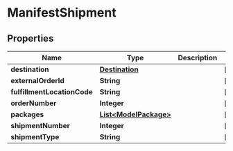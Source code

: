 
# ManifestShipment

## Properties
Name | Type | Description | Notes
------------ | ------------- | ------------- | -------------
**destination** | [**Destination**](Destination.md) |  |  [optional]
**externalOrderId** | **String** |  |  [optional]
**fulfillmentLocationCode** | **String** |  |  [optional]
**orderNumber** | **Integer** |  |  [optional]
**packages** | [**List&lt;ModelPackage&gt;**](ModelPackage.md) |  |  [optional]
**shipmentNumber** | **Integer** |  |  [optional]
**shipmentType** | **String** |  |  [optional]



